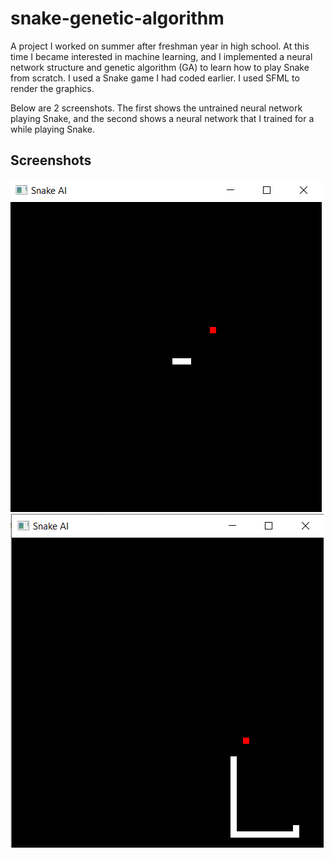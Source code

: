 # snake-genetic-algorithm

 A project I worked on summer after freshman year in high school. At this time I became interested in machine learning, and I implemented a neural network structure and genetic algorithm (GA) to learn how to play Snake from scratch. I used a Snake game I had coded earlier. I used SFML to render the graphics.

Below are 2 screenshots. The first shows the untrained neural network playing Snake, and the second shows a neural network that I trained for a while playing Snake.

## Screenshots

![Alt text](screenshots/initial.png?raw=true "Untrained Player")
![Alt text](screenshots/trained.png?raw=true "Trained Player")
